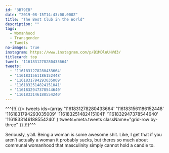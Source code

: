```yaml
---
id: "3B79EB"
date: "2019-08-15T14:43:00.000Z"
title: "The Best Club in the World"
description: ""
tags:
  - Womanhood
  - Transgender
  - Tweets
no-images: true
instagram: https://www.instagram.com/p/B1MDluUHVd3/
titlecard: top
tweet: '1161831278280433664'
tweets:
  - '1161831278280433664'
  - '1161831561186152448'
  - '1161831794293035009'
  - '1161832514824151041'
  - '1161832947378544640'
  - '1161833146188554240'
---
```


^^^<!--[-->{!{ {{> tweets ids=(array
  '1161831278280433664'
  '1161831561186152448'
  '1161831794293035009'
  '1161832514824151041'
  '1161832947378544640'
  '1161833146188554240'
) tweets=meta.tweets className="grid-row by-three" }} }!}<!--]-->^^^

Seriously, y’all. Being a woman is some awesome shit. Like, I get that if you aren’t actually a woman it probably sucks, but theres so much about communal womanhood that masculinity simply cannot hold a candle to.

